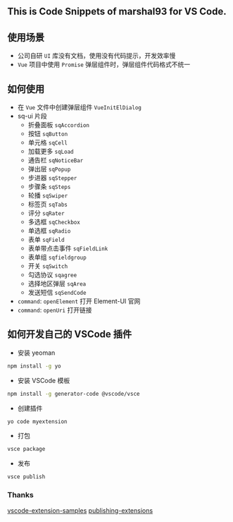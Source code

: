 ## This is Code Snippets of marshal93 for VS Code.

## 使用场景
* 公司自研 `UI` 库没有文档，使用没有代码提示，开发效率慢
* `Vue` 项目中使用 `Promise` 弹层组件时，弹层组件代码格式不统一

## 如何使用
* 在 `Vue` 文件中创建弹层组件 `VueInitElDialog`
* sq-ui 片段
	* 折叠面板 `sqAccordion`
	* 按钮 `sqButton`
	* 单元格 `sqCell`
	* 加载更多 `sqLoad`
	* 通告栏 `sqNoticeBar`
	* 弹出层 `sqPopup`
	* 步进器 `sqStepper`
	* 步骤条 `sqSteps`
	* 轮播 `sqSwiper`
	* 标签页 `sqTabs`
	* 评分 `sqRater`
	* 多选框 `sqCheckbox`
	* 单选框 `sqRadio`
	* 表单 `sqField`
	* 表单带点击事件 `sqFieldLink`
	* 表单组 `sqfieldgroup`
	* 开关 `sqSwitch`
	* 勾选协议 `sqagree`
	* 选择地区弹层 `sqArea`
	* 发送短信 `sqSendCode`
* `command`: `openElement` 打开 Element-UI 官网
* `command`: `openUri` 打开链接

## 如何开发自己的 VSCode 插件

* 安装 yeoman
```bash
npm install -g yo
```
* 安装 VSCode 模板
```bash
npm install -g generator-code @vscode/vsce
```
* 创建插件
```bash
yo code myextension
```
* 打包
```bash
vsce package
```

* 发布
```bash
vsce publish
```

### Thanks

[vscode-extension-samples](https://github.com/microsoft/vscode-extension-samples)
[publishing-extensions](https://code.visualstudio.com/api/working-with-extensions/publishing-extension#publishing-extensions)
